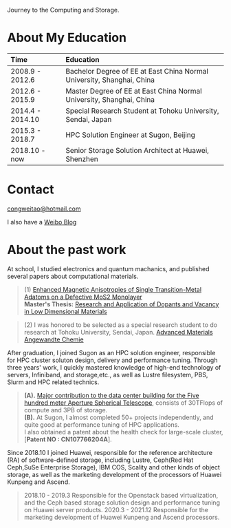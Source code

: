 Journey to the Computing and Storage.
# About My Education  
|Time |   Education 
|:-|:-|
|2008.9 - 2012.6 | Bachelor Degree of EE at East China Normal University, Shanghai, China
|2012.6 - 2015.9 | Master Degree of EE at East China Normal University, Shanghai, China
|2014.4 - 2014.10| Special Research Student at Tohoku University, Sendai, Japan
|2015.3 - 2018.7 | HPC Solution Engineer at Sugon, Beijing
|2018.10 - now   | Senior Storage Solution Architect at Huawei, Shenzhen

# Contact
[congweitao@hotmail.com](congweitao@hotmail.com)

I also have a [Weibo Blog](http://blog.sina.com.cn/u/1987990947)

# About the past work
At school, I studied electronics and quantum machanics, and published several papers about computational materials.  
> (1) [Enhanced Magnetic Anisotropies of Single Transition-Metal Adatoms on a Defective MoS2 Monolayer](https://www.nature.com/articles/srep09361)  
> **Master's Thesis:** [Research and Application of Dopants and Vacancy in Low Dimensional Materials](http://cdmd.cnki.com.cn/Article/CDMD-10269-1015345586.htm)  
 
> (2) I was honored to be selected as a special research student to do research at Tohoku University, Sendai, Japan.
[Advanced Materials](https://www.researchgate.net/scientific-contributions/2083236860_Weitao_Cong)  
[Angewandte Chemie](https://www.researchgate.net/scientific-contributions/2083236860_Weitao_Cong)  

After graduation, I joined Sugon as an HPC solution engineer, responsible for HPC cluster soluton design, delivery and performance tuning. Through three years' work, I quickly mastered knowledge of high-end technology of servers, Infiniband, and storage,etc., as well as Lustre filesystem, PBS, Slurm and HPC related technics.   
> **(A).** [Major contribution to the data center building for the Five hundred meter Aperture Spherical Telescope](https://en.wikipedia.org/wiki/Five_hundred_meter_Aperture_Spherical_Telescope), consists of 30TFlops of compute and 3PB of storage.  
> **(B).** At Sugon, I almost completed 50+ projects independently, and quite good at performance tuning of HPC applications.  
   I also obtained a patent about the health check for large-scale cluster, [**Patent NO : CN107766204A**].

Since 2018.10 I joined Huawei, responsible for the reference architecture (RA) of software-defined storage, including Lustre, Ceph(Red Hat Ceph,SuSe Enterprise Storage), IBM COS, Scality and other kinds of object storage, as well as the marketing development of the processors of Huawei Kunpeng and Ascend.  
> 2018.10 - 2019.3  Responsible for the Openstack based virtualization, and the Ceph based storage solution design and performance tuning on Huawei server products.
> 2020.3 - 2021.12  Responsible for the marketing development of Huawei Kunpeng and Ascend processors.  

